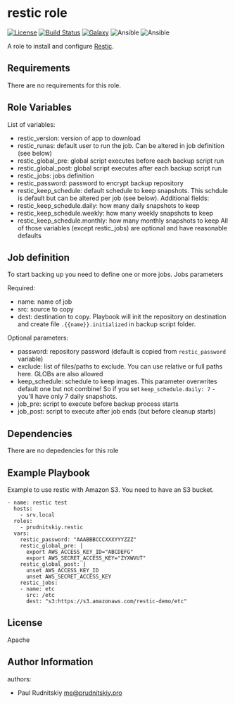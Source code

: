 restic role
=========
[![License](https://img.shields.io/badge/license-Apache-green.svg?style=flat)](https://raw.githubusercontent.com/prudnitskiy/prudnitskiy.restic/master/LICENSE)
[![Build Status](https://travis-ci.org/prudnitskiy/prudnitskiy_restic.svg?branch=master)](https://travis-ci.org/prudnitskiy/prudnitskiy.restic)
[![Galaxy](https://img.shields.io/badge/galaxy-prudnitskiy_restic-blue.svg)](https://galaxy.ansible.com/prudnitskiy/restic)
![Ansible](https://img.shields.io/ansible/role/d/51489.svg)
![Ansible](https://img.shields.io/badge/dynamic/json.svg?label=min_ansible_version&url=https%3A%2F%2Fgalaxy.ansible.com%2Fapi%2Fv1%2Froles%2F51489%2F&query=$.min_ansible_version)

A role to install and configure [Restic](https://restic.readthedocs.io/en/latest/index.html).

Requirements
------------

There are no requirements for this role.

Role Variables
--------------

List of variables:
* restic_version: version of app to download
* restic_runas: default user to run the job. Can be altered in job definition (see below)
* restic_global_pre: global script executes before each backup script run
* restic_global_post: global script executes after each backup script run
* restic_jobs: jobs definition
* restic_password: password to encrypt backup repository
* restic_keep_schedule: default schedule to keep snapshots. This schdule is default but can be altered per job (see below). Additional fields:
* restic_keep_schedule.daily: how many daily snapshots to keep
* restic_keep_schedule.weekly: how many weekly snapshots to keep
* restic_keep_schedule.monthly: how many monthly snapshots to keep
All of those variables (except restic_jobs) are optional and have reasonable defaults

Job definition
--------------

To start backing up you need to define one or more jobs. Jobs parameters

Required:
* name: name of job
* src: source to copy
* dest: destination to copy. Playbook will init the repository on destination and create file `.{{name}}.initialized` in backup script folder.

Optional parameters:
* password: repository password (default is copied from `restic_password` variable)
* exclude: list of files/paths to exclude. You can use relative or full paths here. GLOBs are also allowed
* keep_schedule: schedule to keep images. This parameter overwrites default one but not combine! So if you set `keep_schedule.daily: 7` - you'll have only 7 daily snapshots.
* job_pre: script to execute before backup process starts
* job_post: script to execute after job ends (but before cleanup starts)

Dependencies
------------

There are no depedencies for this role

Example Playbook
----------------

Example to use restic with Amazon S3. You need to have an S3 bucket.

    - name: restic test
      hosts:
        - srv.local
      roles:
        - prudnitskiy.restic
      vars:
        restic_password: "AAABBBCCCXXXYYYZZZ"
        restic_global_pre: |
          export AWS_ACCESS_KEY_ID="ABCDEFG"
          export AWS_SECRET_ACCESS_KEY="ZYXWVUT"
        restic_global_post: |
          unset AWS_ACCESS_KEY_ID
          unset AWS_SECRET_ACCESS_KEY
        restic_jobs:
        - name: etc
          src: /etc
          dest: "s3:https://s3.amazonaws.com/restic-demo/etc"

License
-------
Apache

Author Information
------------------

authors:
  - Paul Rudnitskiy <me@prudnitskiy.pro>
